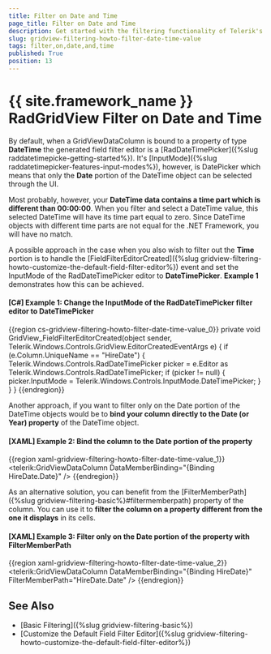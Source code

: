 ```yaml
---
title: Filter on Date and Time
page_title: Filter on Date and Time
description: Get started with the filtering functionality of Telerik's {{ site.framework_name }} DataGrid and learn how to filter on both the date and time portion.
slug: gridview-filtering-howto-filter-date-time-value
tags: filter,on,date,and,time
published: True
position: 13
---
```


# {{ site.framework_name }} RadGridView Filter on Date and Time

By default, when a GridViewDataColumn is bound to a property of type **DateTime** the generated field filter editor is a [RadDateTimePicker]({%slug raddatetimepicke-getting-started%}). It's [InputMode]({%slug raddatetimepicker-features-input-modes%}), however, is DatePicker which means that only the **Date** portion of the DateTime object can be selected through the UI.

Most probably, however, your __DateTime data contains a time part which is different than 00:00:00__. When you filter and select a DateTime value, this selected DateTime will have its time part equal to zero. Since DateTime objects with different time parts are not equal for the .NET Framework, you will have no match.

A possible approach in the case when you also wish to filter out the **Time** portion is to handle the [FieldFilterEditorCreated]({%slug gridview-filtering-howto-customize-the-default-field-filter-editor%}) event and set the InputMode of the RadDateTimePicker editor to **DateTimePicker**. **Example 1** demonstrates how this can be achieved.

#### __[C#] Example 1: Change the InputMode of the RadDateTimePicker filter editor to DateTimePicker__

{{region cs-gridview-filtering-howto-filter-date-time-value_0}}
	private void GridView_FieldFilterEditorCreated(object sender, Telerik.Windows.Controls.GridView.EditorCreatedEventArgs e)
	{
	    if (e.Column.UniqueName == "HireDate")
	    {
	        Telerik.Windows.Controls.RadDateTimePicker picker = e.Editor as Telerik.Windows.Controls.RadDateTimePicker;
	        if (picker != null)
	        {
	            picker.InputMode = Telerik.Windows.Controls.InputMode.DateTimePicker;
	        }
	    }
	}
{{endregion}}

Another approach, if you want to filter only on the Date portion of the DateTime objects would be to __bind your column directly to the Date (or Year) property__ of the DateTime object.

#### __[XAML] Example 2: Bind the column to the Date portion of the property__

{{region xaml-gridview-filtering-howto-filter-date-time-value_1}}
	<telerik:GridViewDataColumn DataMemberBinding="{Binding HireDate.Date}" />
{{endregion}}

As an alternative solution, you can benefit from the [FilterMemberPath]({%slug gridview-filtering-basic%}#filtermemberpath) property of the column. You can use it to __filter the column on a property different from the one it displays__ in its cells.

#### __[XAML] Example 3: Filter only on the Date portion of the property with FilterMemberPath__

{{region xaml-gridview-filtering-howto-filter-date-time-value_2}}
	<telerik:GridViewDataColumn DataMemberBinding="{Binding HireDate}" FilterMemberPath="HireDate.Date" />
{{endregion}}

## See Also

* [Basic Filtering]({%slug gridview-filtering-basic%})
* [Customize the Default Field Filter Editor]({%slug gridview-filtering-howto-customize-the-default-field-filter-editor%})